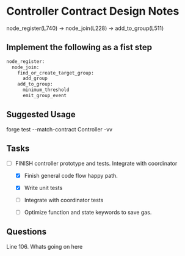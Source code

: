 # Controller Contract Design Notes

node_register(L740) -> node_join(L228) -> add_to_group(L511)

## Implement the following as a fist step

``` bash
node_register:  
  node_join: 
    find_or_create_target_group:
      add_group
    add_to_group:
      minimum_threshold  
      emit_group_event
```

## Suggested Usage

 forge test --match-contract Controller -vv


 ## Tasks

 - [ ] FINISH controller prototype and tests. Integrate with coordinator
    - [x] Finish general code flow happy path.
    - [x] Write unit tests
    - [ ] Integrate with coordinator tests
    - [ ] Optimize function and state keywords to save gas.


## Questions

Line 106. Whats going on here